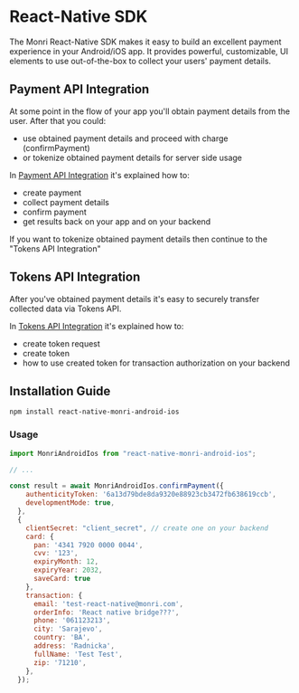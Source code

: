 # React-Native SDK

The Monri React-Native SDK makes it easy to build an excellent payment experience in your Android/iOS app. It provides powerful, customizable, UI elements to use out-of-the-box to collect your users' payment details.

## Payment API Integration

At some point in the flow of your app you'll obtain payment details from the user. After that you could:

* use obtained payment details and proceed with charge (confirmPayment)
* or tokenize obtained payment details for server side usage

In [Payment API Integration](payment-api-integration.md) it's explained how to:

* create payment
* collect payment details
* confirm payment
* get results back on your app and on your backend

If you want to tokenize obtained payment details then continue to the "Tokens API Integration"

## Tokens API Integration

After you've obtained payment details it's easy to securely transfer collected data via Tokens API.

In [Tokens API Integration](tokens-api-integration.md) it's explained how to:

* create token request
* create token
* how to use created token for transaction authorization on your backend

## Installation Guide

```shell
npm install react-native-monri-android-ios
```

### Usage

```javascript
import MonriAndroidIos from "react-native-monri-android-ios";

// ...

const result = await MonriAndroidIos.confirmPayment({
    authenticityToken: '6a13d79bde8da9320e88923cb3472fb638619ccb',
    developmentMode: true,
  },
  {
    clientSecret: "client_secret", // create one on your backend
    card: {
      pan: '4341 7920 0000 0044',
      cvv: '123',
      expiryMonth: 12,
      expiryYear: 2032,
      saveCard: true
    },
    transaction: {
      email: 'test-react-native@monri.com',
      orderInfo: 'React native bridge???',
      phone: '061123213',
      city: 'Sarajevo',
      country: 'BA',
      address: 'Radnicka',
      fullName: 'Test Test',
      zip: '71210',
    },
  });
```

